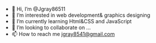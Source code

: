 - 👋 Hi, I’m @Jgray86511
- 👀 I’m interested in web development& graphics designing
- 🌱 I’m currently learning Html&CSS and JavaScript
- 💞️ I’m looking to collaborate on ...
- 📫 How to reach me jgray8541@gmail.com

<!---
Jgray86511/Jgray86511 is a ✨ special ✨ repository because its `README.md` (this file) appears on your GitHub profile.
You can click the Preview link to take a look at your changes.
--->
